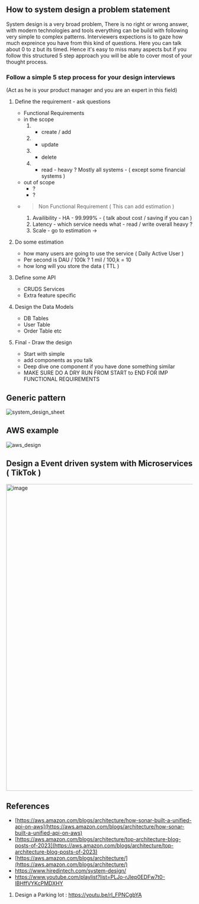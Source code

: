 ## How to system design a problem statement
System design is a very broad problem, There is no right or wrong answer, with modern technologies and tools everything can be build with following very simple to complex patterns. Interviewers expections is to gaze how much expreince you have from this kind of questions. Here you can talk about 0 to z but its timed. Hence it's easy to miss many aspects but if you follow this structured 5 step approach you will be able to cover most of your thought process.

### Follow a simple 5 step process for your design interviews

(Act as he is your product manager and you are an expert in this field)

1. Define the requirement - ask questions
    - Functional Requirements
    - in the scope
      1. - create / add
      2. - update
      3. - delete
      4. - read - heavy ? Mostly all systems - ( except some financial systems )
    - out of scope
      - ?
      - ?
    - > Non Functional Requirement ( This can add estimation ) 
      1. Availibility - HA - 99.999% - ( talk about cost / saving if you can )
      2. Latency - which service needs what - read / write overall heavy ? 
      3. Scale - go to estimation ->
2. Do some estimation
    - how many users are going to use the service ( Daily Active User )
    - Per second is DAU / 100k ? 1 mil / 100,k = 10
    - how long will you store the data ( TTL )

3. Define some API
   - CRUDS Services
   - Extra feature specific
     
4. Design the Data Models
     - DB Tables
     - User Table
     - Order Table etc
       
5. Final - Draw the design
    - Start with simple
    - add components as you talk
    - Deep dive one component if you have done something similar
    - MAKE SURE DO A DRY RUN FROM START to END FOR IMP FUNCTIONAL REQUIREMENTS
      
## Generic pattern
![system_design_sheet](https://github.com/sandipsahoo2k2/my/assets/5547869/1d8ab7a1-6978-48c2-bae4-ce81bdc2bc7a)

## AWS example
![aws_design](https://github.com/sandipsahoo2k2/my/assets/5547869/85063839-5cc0-4e86-93f8-ffae01490747)

## Design a Event driven system with Microservices ( TikTok )
<img width="828" alt="image" src="https://github.com/sandipsahoo2k2/my/assets/5547869/60320ed5-4998-4a79-a002-f919008a6a78">

## References
* [https://aws.amazon.com/blogs/architecture/how-sonar-built-a-unified-api-on-aws](https://aws.amazon.com/blogs/architecture/how-sonar-built-a-unified-api-on-aws)
* [https://aws.amazon.com/blogs/architecture/top-architecture-blog-posts-of-2023](https://aws.amazon.com/blogs/architecture/top-architecture-blog-posts-of-2023)
* [https://aws.amazon.com/blogs/architecture/](https://aws.amazon.com/blogs/architecture/)
* https://www.hiredintech.com/system-design/
* https://www.youtube.com/playlist?list=PLJo-rJlep0EDFw7t0-IBHffVYKcPMDXHY

1. Design a Parking lot : https://youtu.be/rl_FPNCgbYA
